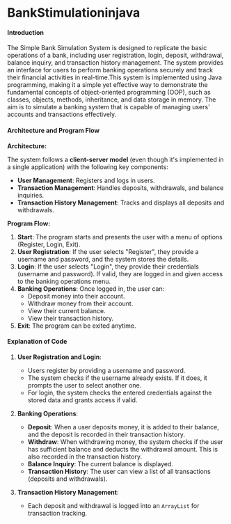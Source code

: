 # BankStimulationinjava

####  **Introduction**

The Simple Bank Simulation System is designed to replicate the basic operations of a bank, including user registration, login, deposit, withdrawal, balance inquiry, and transaction history management. The system provides an interface for users to perform banking operations securely and track their financial activities in real-time.This system is implemented using Java programming, making it a simple yet effective way to demonstrate the fundamental concepts of object-oriented programming (OOP), such as classes, objects, methods, inheritance, and data storage in memory. The aim is to simulate a banking system that is capable of managing users' accounts and transactions effectively.

#### **Architecture and Program Flow**

**Architecture:**

The system follows a **client-server model** (even though it's implemented in a single application) with the following key components:

- **User Management**: Registers and logs in users.
- **Transaction Management**: Handles deposits, withdrawals, and balance inquiries.
- **Transaction History Management**: Tracks and displays all deposits and withdrawals.

**Program Flow:**

1. **Start**: The program starts and presents the user with a menu of options (Register, Login, Exit).
2. **User Registration**: If the user selects "Register", they provide a username and password, and the system stores the details.
3. **Login**: If the user selects "Login", they provide their credentials (username and password). If valid, they are logged in and given access to the banking operations menu.
4. **Banking Operations**: Once logged in, the user can:
   - Deposit money into their account.
   - Withdraw money from their account.
   - View their current balance.
   - View their transaction history.
5. **Exit**: The program can be exited anytime.

####  **Explanation of Code**

1. **User Registration and Login**:
   - Users register by providing a username and password.
   - The system checks if the username already exists. If it does, it prompts the user to select another one.
   - For login, the system checks the entered credentials against the stored data and grants access if valid.

2. **Banking Operations**:
   - **Deposit**: When a user deposits money, it is added to their balance, and the deposit is recorded in their transaction history.
   - **Withdraw**: When withdrawing money, the system checks if the user has sufficient balance and deducts the withdrawal amount. This is also recorded in the transaction history.
   - **Balance Inquiry**: The current balance is displayed.
   - **Transaction History**: The user can view a list of all transactions (deposits and withdrawals).

3. **Transaction History Management**:
   - Each deposit and withdrawal is logged into an `ArrayList` for transaction tracking.
